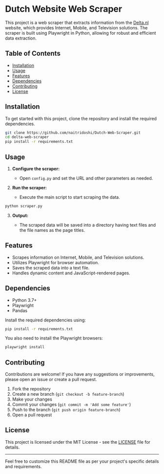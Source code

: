 # Dutch Website Web Scraper

This project is a web scraper that extracts information from the [Delta.nl](https://www.delta.nl/) website, which provides Internet, Mobile, and Television solutions. The scraper is built using Playwright in Python, allowing for robust and efficient data extraction.

## Table of Contents

- [Installation](#installation)
- [Usage](#usage)
- [Features](#features)
- [Dependencies](#dependencies)
- [Contributing](#contributing)
- [License](#license)

## Installation

To get started with this project, clone the repository and install the required dependencies.

```bash
git clone https://github.com/naitridoshi/Dutch-Web-Scraper.git
cd delta-web-scraper
pip install -r requirements.txt
```

## Usage

1. **Configure the scraper:**
   - Open `config.py` and set the URL and other parameters as needed.

2. **Run the scraper:**
   - Execute the main script to start scraping the data.

```bash
python scraper.py
```

3. **Output:**

   - The scraped data will be saved into a directory having text files and the file names as the page titles.

## Features

- Scrapes information on Internet, Mobile, and Television solutions.
- Utilizes Playwright for browser automation.
- Saves the scraped data into a text file.
- Handles dynamic content and JavaScript-rendered pages.

## Dependencies

- Python 3.7+
- Playwright
- Pandas

Install the required dependencies using:

```bash
pip install -r requirements.txt
```

You also need to install the Playwright browsers:

```bash
playwright install
```

## Contributing

Contributions are welcome! If you have any suggestions or improvements, please open an issue or create a pull request.

1. Fork the repository
2. Create a new branch (`git checkout -b feature-branch`)
3. Make your changes
4. Commit your changes (`git commit -m 'Add some feature'`)
5. Push to the branch (`git push origin feature-branch`)
6. Open a pull request

## License

This project is licensed under the MIT License - see the [LICENSE](LICENSE) file for details.

---

Feel free to customize this README file as per your project's specific details and requirements.
